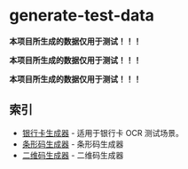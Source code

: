 # generate-test-data

**本项目所生成的数据仅用于测试！！！**

**本项目所生成的数据仅用于测试！！！**

**本项目所生成的数据仅用于测试！！！**

## 索引

- [银行卡生成器](https://caijf.github.io/generate-test-data/index.html#/bank-card) - 适用于银行卡 OCR 测试场景。
- [条形码生成器](https://caijf.github.io/generate-test-data/index.html#/bar-code) - 条形码生成器
- [二维码生成器](https://caijf.github.io/generate-test-data/index.html#/qr-code) - 二维码生成器
